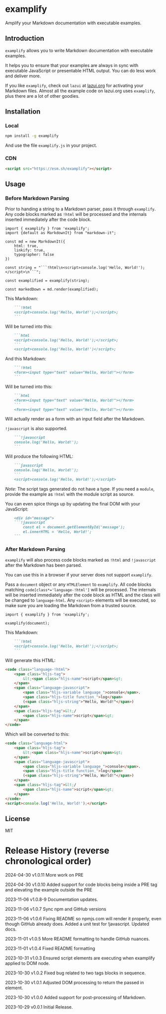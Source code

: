 # examplify

Amplify your Markdown documentation with executable examples.

## Introduction

`examplify` allows you to write Markdown documentation with executable examples.

It helps you to ensure that your examples are always in sync with executable JavaScript or
presentable HTML output. You can do less work and deliver more.

If you like `examplify`, check out `lazui` at [lazui.org](https://lazui.org/lazui.md#examplify-and-showsource) for activating
your Markdown files. Almost all the example code on lazui.org uses `examplify`, plus there are 
a lot of other goodies.

## Installation

### Local

```bash
npm install -g examplify
```

And use the file `examplify.js` in your project.

### CDN

```html
<script src="https://esm.sh/examplify"></script>
```

## Usage

### Before Markdown Parsing

Prior to handing a string to a Markdown parser, pass it through `examplify`. Any code blocks
marked as `!html` will be processed and the internals inserted immediately after the code block.

```
import { examplify } from 'examplify';
import {default as MarkdownIt} from "markdown-it";

const md = new MarkdownIt({
    html: true,
    linkify: true,
    typographer: false
})

const string = "```!html\n<script>console.log('Hello, World!');</script>\n```";

const examplified = examplify(string);

const markedDown = md.render(examplified);
```

This Markdown:

```markdown
    ```!html
    <script>console.log('Hello, World!');</script>;
    ```
```


Will be turned into this:

```markdown
    ```html
    <script>console.log('Hello, World!');</script>;
    ```
    <script>console.log('Hello, World!')</script>;
```

And this Markdown:

```markdown
    ```!html
    <form><input type="text" value="Hello, World!"></form>
    ```
```

Will be turned into this:

```markdown
    ```html
    <form><input type="text" value="Hello, World!"></form>
    ```
    <form><input type="text" value="Hello, World!"></form>
```

Will actually render as a form with an input field after the Markdown.

`!javascript` is also supported.

```markdown
    ```!javascript
    console.log('Hello, World!');
    ```
```

Will produce the following HTML:

```markdown
    ```javascript
    console.log('Hello, World!');
    ```
    <script>console.log('Hello, World!');</script>
```


*Note*: The script tags generated do not have a type. If you need a `module`, provide the example as `!html` with the
module script as source.

You can even spice things up by updating the final DOM with your JavaScript:

```markdown
    <div id="message">
    ```!javascript
        const el = document.getElementById('message');
        el.innerHTML = 'Hello, World!';
    ```
```

### After Markdown Parsing

`examplify` will also process code blocks marked as `!html` and `!javascript` after the Markdown has been parsed.

You can use this in a browser if your server does not support `examplify`.

Pass a `document` object or any `HTMLElement` to `examplify`. All code blocks matching `code[class*='language-!html']`
will be processed. The internals will be inserted immediately after the code block as HTML and the class will be changed to
`language-html`. Any `<script>` elements will be executed, so make sure you are loading the Markdown from a trusted source.

```
import { examplify } from 'examplify';

examplify(document);
```

This Markdown:

```markdown
    ```!html
    <script>console.log('Hello, World!');</script>;
    ```
```


Will generate this HTML:

```html
<code class="language-!html">
    <span class="hljs-tag">
        &lt;<span class="hljs-name">script</span>&gt;
    </span>
    <span class="language-javascript">
        <span class="hljs-variable language_">console</span>.
        <span class="hljs-title function_">log</span>
        (<span class="hljs-string">"Hello, World!"</span>)
    </span>
    <span class="hljs-tag">&lt;/
        <span class="hljs-name">script</span>&gt;
    </span>
</code>
```

Which will be converted to this:

```html
<code class="language-html">
    <span class="hljs-tag">
        &lt;<span class="hljs-name">script</span>&gt;
    </span>
    <span class="language-javascript">
        <span class="hljs-variable language_">console</span>.
        <span class="hljs-title function_">log</span>
        (<span class="hljs-string">"Hello, World!"</span>)
    </span>
    <span class="hljs-tag">&lt;/
        <span class="hljs-name">script</span>&gt;
    </span>
</code>
<script>console.log('Hello, World!');</script>
```


## License

MIT

# Release History (reverse chronological order)

2024-04-30 v1.0.11 More work on PRE

2024-04-30 v1.0.10 Added support for code blocks being inside a PRE tag and elevating the example outside the PRE

2023-11-06 v1.0.8-9 Documentation updates.

2023-11-06 v1.0.7 Sync npm and GitHub versions

2023-11-06 v1.0.6 Fixing README so npmjs.com will render it properly, even though GitHub already does. Added a unit test
for !javascript. Updated docs.

2023-11-01 v1.0.5 More README formatting to handle GitHub nuances.

2023-11-01 v1.0.4 Fixed README formatting

2023-10-31 v1.0.3 Ensured script elements are executing when examplify applied to DOM node.

2023-10-30 v1.0.2 Fixed bug related to two tags blocks in sequence.

2023-10-30 v1.0.1 Adjusted DOM processing to return the passed in element.

2023-10-30 v1.0.0 Added support for post-processing of Markdown.

2023-10-29 v0.0.1 Initial Release.
